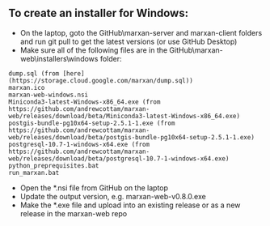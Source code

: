 ## To create an installer for Windows:
- On the laptop, goto the GitHub\marxan-server and marxan-client folders and run git pull to get the latest versions (or use GitHub Desktop)
- Make sure all of the following files are in the GitHub\marxan-web\installers\windows folder: 

```
dump.sql (from [here](https://storage.cloud.google.com/marxan/dump.sql))  
marxan.ico  
marxan-web-windows.nsi  
Miniconda3-latest-Windows-x86_64.exe (from https://github.com/andrewcottam/marxan-web/releases/download/beta/Miniconda3-latest-Windows-x86_64.exe)
postgis-bundle-pg10x64-setup-2.5.1-1.exe (from https://github.com/andrewcottam/marxan-web/releases/download/beta/postgis-bundle-pg10x64-setup-2.5.1-1.exe)
postgresql-10.7-1-windows-x64.exe (from https://github.com/andrewcottam/marxan-web/releases/download/beta/postgresql-10.7-1-windows-x64.exe)
python_preprequisites.bat
run_marxan.bat
```

- Open the *.nsi file from GitHub on the laptop
- Update the output version, e.g. marxan-web-v0.8.0.exe 
- Make the *.exe file and upload into an existing release or as a new release in the marxan-web repo
